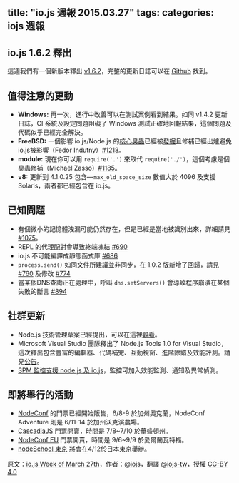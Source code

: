 title: "io.js 週報 2015.03.27"
tags:
categories: iojs 週報
---
## io.js 1.6.2 釋出

這週我們有一個新版本釋出 [v1.6.2](https://iojs.org/dist/v1.6.2/)，完整的更新日誌可以在 [Github](https://github.com/iojs/io.js/blob/v1.x/CHANGELOG.md) 找到。

## 值得注意的更動

* **Windows:** 再一次，進行中改善可以在測試案例看到結果。如同 v1.4.2 更新日誌，CI 系統及設定問題阻礙了 Windows 測試正確地回報結果，這個問題及代碼似乎已經完全解決。
* **FreeBSD:** 一個影響 io.js/Node.js 的[核心臭蟲](https://lists.freebsd.org/pipermail/freebsd-current/2015-March/055043.html)已經被[發掘](https://github.com/joyent/node/issues/9326)且修補已經出爐避免io.js被影響（Fedor Indutny）[#1218](https://github.com/iojs/io.js/pull/1218)。
* **module:** 現在你可以用 `require('.')` 來取代 `require('./')`，這個考慮是個臭蟲修補（Michaël Zasso）[#1185](https://github.com/iojs/io.js/pull/1185)。
* **v8:** 更新到 4.1.0.25 包含— `max_old_space_size` 數值大於 4096 及支援 Solaris，兩者都已經包含在 io.js。

## 已知問題

* 有個微小的記憶體洩漏可能仍然存在，但是已經是當地被識別出來，詳細請見 [#1075](https://github.com/iojs/io.js/issues/1075)。
* REPL 的代理配對會導致終端凍結 [#690](https://github.com/iojs/io.js/issues/690)
* io.js 不可能編譯成靜態函式庫 [#686](https://github.com/iojs/io.js/issues/686)
* `process.send()` 如同文件所建議並非同步，在 1.0.2 版新增了回歸，請見 [#760](https://github.com/iojs/io.js/issues/760) 及修改 [#774](https://github.com/iojs/io.js/issues/774)
* 當某個DNS查詢正在處理中，呼叫 `dns.setServers()` 會導致程序崩潰在某個失敗的斷言 [#894](https://github.com/iojs/io.js/issues/894)

## 社群更新

* Node.js 技術管理草案已經提出，可以在這裡[觀看](https://github.com/joyent/nodejs-advisory-board/pull/30)。
* Microsoft Visual Studio 團隊釋出了 Node.js Tools 1.0 for Visual Studio，這次釋出包含豐富的編輯器、代碼補完、互動視窗、進階除錯及效能評測。請見[公告](http://blogs.msdn.com/b/visualstudio/archive/2015/03/25/node-js-tools-1-0-for-visual-studio.aspx)。
* [SPM 監控支援 node.js 及 io.js](http://blog.sematext.com/2015/03/30/nodejs-iojs-monitoring/)，監控可加入效能監測、通知及異常偵測。

## 即將舉行的活動
* [NodeConf](http://nodeconf.com/) 的門票已經開始販售，6/8-9 於加州奧克蘭，NodeConf Adventure 則是 6/11-14 於加州沃克溪農場。
* [CascadiaJS](http://2015.cascadiajs.com/) 門票開賣，時間是 7/8~7/10 於華盛頓州。
* [NodeConf EU](http://nodeconf.eu/) 門票開賣，時間是 9/6~9/9 於愛爾蘭瓦特福。
* [nodeSchool 東京](http://nodejs.connpass.com/event/13182/) 將會在4/12於日本東京舉辦。

原文：[io.js Week of March 27th](https://medium.com/node-js-javascript/io-js-week-of-march-27th-9555f36bbb9a)，作者：[@iojs](https://medium.com/@iojs)，翻譯 [@iojs-tw](https://github.com/iojs/iojs-tw)，授權 [CC-BY 4.0](https://creativecommons.org/licenses/by/4.0/deed.zh_TW)
